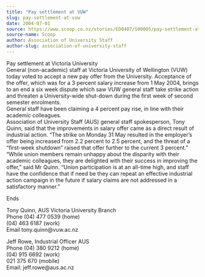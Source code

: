 ```yaml
---
title: "Pay settlement at VUW"
slug: pay-settlement-at-vuw
date: 2004-07-01
source: https://www.scoop.co.nz/stories/ED0407/S00005/pay-settlement-at-vuw.htm
source-name: Scoop
author: Association of University Staff
author-slug: association-of-university-staff
---
```


<p>Pay settlement at Victoria University<br>General
(non-academic) staff at Victoria University of Wellington
(VUW) today voted to accept a new pay offer from the
University. Acceptance of the offer, which was for a  3
percent salary increase  from 1 May 2004, brings to an end a
six week dispute which saw VUW general staff take strike
action and threaten a University-wide shut-down during the
first week of second semester enrolments.<br>General staff
have been claiming a 4 percent pay rise, in line with their
academic colleagues.<br>Association of University Staff
(AUS) general staff spokesperson, Tony Quinn, said that the
improvements in salary offer came as a direct result of
industrial action. “The strike on Monday 31 May resulted in
the employer’s offer being increased from 2.2 percent to 2.5
percent, and the threat of a “first-week shutdown” raised
that offer further to the current 3 percent.”<br>“While
union members remain unhappy about the disparity with their
academic colleagues, they are delighted with their success
in improving the offer,” said Mr Quinn. “Union participation
is at an all-time high, and staff have the confidence that
if need be they can repeat an effective industrial action
campaign in the future if salary claims are not addressed in
a satisfactory manner.”</p>

<p>Ends</p>

<p>Tony Quinn, AUS Victoria
University Branch<br>Phone 	(04) 477 0539 (home)<br>	(04)
463 6187 (work)<br>Email	tony.quinn@vuw.ac.nz</p>

<p>Jeff Rowe,
Industrial Officer AUS<br>Phone 	(04) 380
9212	(home)<br>	(04) 915 6692 (work)	<br>021 375 670
(mobile)<br>Email:
jeff.rowe@aus.ac.nz<br><p>




<!--


